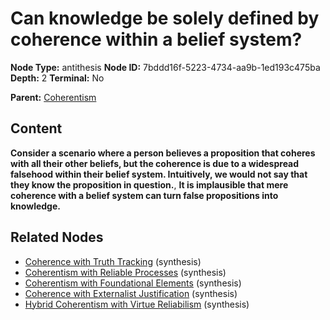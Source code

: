 # Can knowledge be solely defined by coherence within a belief system?

**Node Type:** antithesis
**Node ID:** 7bddd16f-5223-4734-aa9b-1ed193c475ba
**Depth:** 2
**Terminal:** No

**Parent:** [Coherentism](coherentism.md)

## Content

**Consider a scenario where a person believes a proposition that coheres with all their other beliefs, but the coherence is due to a widespread falsehood within their belief system. Intuitively, we would not say that they know the proposition in question.**, **It is implausible that mere coherence with a belief system can turn false propositions into knowledge.**

## Related Nodes

- [Coherence with Truth Tracking](coherence-with-truth-tracking.md) (synthesis)
- [Coherentism with Reliable Processes](coherentism-with-reliable-processes.md) (synthesis)
- [Coherentism with Foundational Elements](coherentism-with-foundational-elements.md) (synthesis)
- [Coherence with Externalist Justification](coherence-with-externalist-justification.md) (synthesis)
- [Hybrid Coherentism with Virtue Reliabilism](hybrid-coherentism-with-virtue-reliabilism.md) (synthesis)
